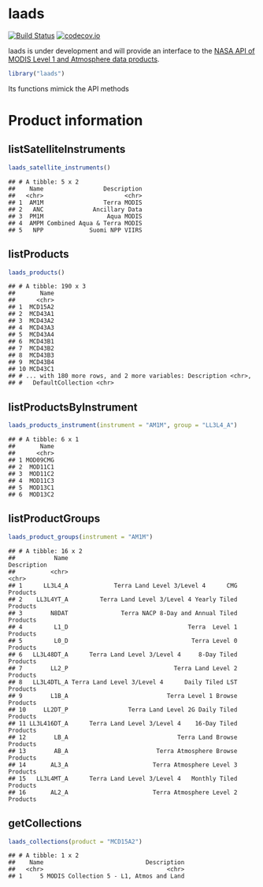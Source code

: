 laads
=====

[![Build Status](https://travis-ci.org/masalmon/laads.svg?branch=master)](https://travis-ci.org/masalmon/laads) [![codecov.io](https://codecov.io/github/ropenscilabs/opencage/coverage.svg?branch=master)](https://codecov.io/github/ropenscilabs/opencage?branch=master)

laads is under development and will provide an interface to the [NASA API of MODIS Level 1 and Atmosphere data products](https://ladsweb.nascom.nasa.gov/data/api.html).

``` r
library("laads")
```

Its functions mimick the API methods

Product information
===================

listSatelliteInstruments
------------------------

``` r
laads_satellite_instruments()
```

    ## # A tibble: 5 x 2
    ##    Name                 Description
    ##   <chr>                       <chr>
    ## 1  AM1M                 Terra MODIS
    ## 2   ANC              Ancillary Data
    ## 3  PM1M                  Aqua MODIS
    ## 4  AMPM Combined Aqua & Terra MODIS
    ## 5   NPP             Suomi NPP VIIRS

listProducts
------------

``` r
laads_products()
```

    ## # A tibble: 190 x 3
    ##       Name
    ##      <chr>
    ## 1  MCD15A2
    ## 2  MCD43A1
    ## 3  MCD43A2
    ## 4  MCD43A3
    ## 5  MCD43A4
    ## 6  MCD43B1
    ## 7  MCD43B2
    ## 8  MCD43B3
    ## 9  MCD43B4
    ## 10 MCD43C1
    ## # ... with 180 more rows, and 2 more variables: Description <chr>,
    ## #   DefaultCollection <chr>

listProductsByInstrument
------------------------

``` r
laads_products_instrument(instrument = "AM1M", group = "LL3L4_A")
```

    ## # A tibble: 6 x 1
    ##       Name
    ##      <chr>
    ## 1 MOD09CMG
    ## 2  MOD11C1
    ## 3  MOD11C2
    ## 4  MOD11C3
    ## 5  MOD13C1
    ## 6  MOD13C2

listProductGroups
-----------------

``` r
laads_product_groups(instrument = "AM1M")
```

    ## # A tibble: 16 x 2
    ##           Name                                              Description
    ##          <chr>                                                    <chr>
    ## 1      LL3L4_A             Terra Land Level 3/Level 4      CMG Products
    ## 2    LL3L4YT_A         Terra Land Level 3/Level 4 Yearly Tiled Products
    ## 3        N8DAT               Terra NACP 8-Day and Annual Tiled Products
    ## 4         L1_D                                  Terra  Level 1 Products
    ## 5         L0_D                                   Terra Level 0 Products
    ## 6   LL3L48DT_A      Terra Land Level 3/Level 4     8-Day Tiled Products
    ## 7        LL2_P                              Terra Land Level 2 Products
    ## 8   LL3L4DTL_A Terra Land Level 3/Level 4      Daily Tiled LST Products
    ## 9        L1B_A                            Terra Level 1 Browse Products
    ## 10     LL2DT_P                 Terra Land Level 2G Daily Tiled Products
    ## 11 LL3L416DT_A      Terra Land Level 3/Level 4    16-Day Tiled Products
    ## 12        LB_A                               Terra Land Browse Products
    ## 13        AB_A                         Terra Atmosphere Browse Products
    ## 14       AL3_A                        Terra Atmosphere Level 3 Products
    ## 15   LL3L4MT_A      Terra Land Level 3/Level 4   Monthly Tiled Products
    ## 16       AL2_A                        Terra Atmosphere Level 2 Products

getCollections
--------------

``` r
laads_collections(product = "MCD15A2")
```

    ## # A tibble: 1 x 2
    ##    Name                             Description
    ##   <chr>                                   <chr>
    ## 1     5 MODIS Collection 5 - L1, Atmos and Land
